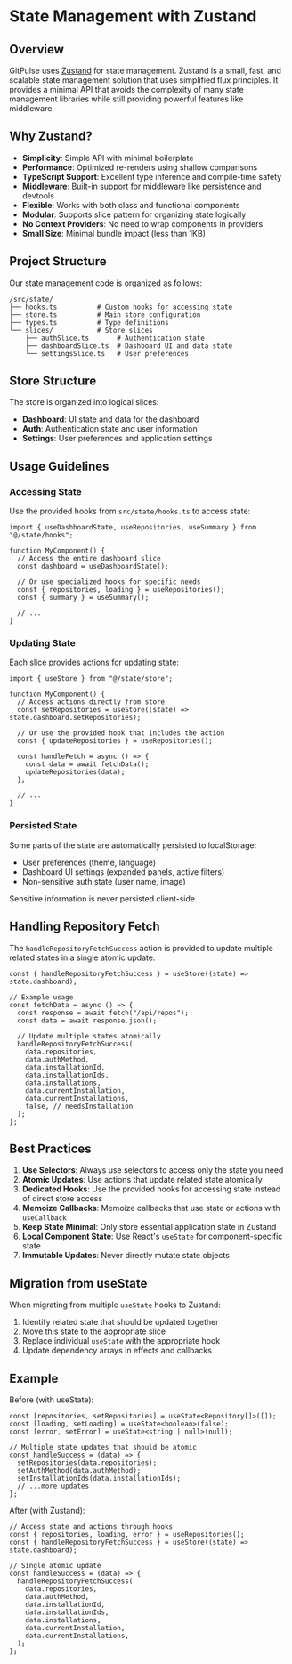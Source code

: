 # State Management with Zustand

## Overview

GitPulse uses [Zustand](https://github.com/pmndrs/zustand) for state management. Zustand is a small, fast, and scalable state management solution that uses simplified flux principles. It provides a minimal API that avoids the complexity of many state management libraries while still providing powerful features like middleware.

## Why Zustand?

- **Simplicity**: Simple API with minimal boilerplate
- **Performance**: Optimized re-renders using shallow comparisons
- **TypeScript Support**: Excellent type inference and compile-time safety
- **Middleware**: Built-in support for middleware like persistence and devtools
- **Flexible**: Works with both class and functional components
- **Modular**: Supports slice pattern for organizing state logically
- **No Context Providers**: No need to wrap components in providers
- **Small Size**: Minimal bundle impact (less than 1KB)

## Project Structure

Our state management code is organized as follows:

```
/src/state/
├── hooks.ts          # Custom hooks for accessing state
├── store.ts          # Main store configuration
├── types.ts          # Type definitions
└── slices/           # Store slices
    ├── authSlice.ts       # Authentication state
    ├── dashboardSlice.ts  # Dashboard UI and data state
    └── settingsSlice.ts   # User preferences
```

## Store Structure

The store is organized into logical slices:

- **Dashboard**: UI state and data for the dashboard
- **Auth**: Authentication state and user information
- **Settings**: User preferences and application settings

## Usage Guidelines

### Accessing State

Use the provided hooks from `src/state/hooks.ts` to access state:

```tsx
import { useDashboardState, useRepositories, useSummary } from "@/state/hooks";

function MyComponent() {
  // Access the entire dashboard slice
  const dashboard = useDashboardState();

  // Or use specialized hooks for specific needs
  const { repositories, loading } = useRepositories();
  const { summary } = useSummary();

  // ...
}
```

### Updating State

Each slice provides actions for updating state:

```tsx
import { useStore } from "@/state/store";

function MyComponent() {
  // Access actions directly from store
  const setRepositories = useStore((state) => state.dashboard.setRepositories);

  // Or use the provided hook that includes the action
  const { updateRepositories } = useRepositories();

  const handleFetch = async () => {
    const data = await fetchData();
    updateRepositories(data);
  };

  // ...
}
```

### Persisted State

Some parts of the state are automatically persisted to localStorage:

- User preferences (theme, language)
- Dashboard UI settings (expanded panels, active filters)
- Non-sensitive auth state (user name, image)

Sensitive information is never persisted client-side.

## Handling Repository Fetch

The `handleRepositoryFetchSuccess` action is provided to update multiple related states in a single atomic update:

```tsx
const { handleRepositoryFetchSuccess } = useStore((state) => state.dashboard);

// Example usage
const fetchData = async () => {
  const response = await fetch("/api/repos");
  const data = await response.json();

  // Update multiple states atomically
  handleRepositoryFetchSuccess(
    data.repositories,
    data.authMethod,
    data.installationId,
    data.installationIds,
    data.installations,
    data.currentInstallation,
    data.currentInstallations,
    false, // needsInstallation
  );
};
```

## Best Practices

1. **Use Selectors**: Always use selectors to access only the state you need
2. **Atomic Updates**: Use actions that update related state atomically
3. **Dedicated Hooks**: Use the provided hooks for accessing state instead of direct store access
4. **Memoize Callbacks**: Memoize callbacks that use state or actions with `useCallback`
5. **Keep State Minimal**: Only store essential application state in Zustand
6. **Local Component State**: Use React's `useState` for component-specific state
7. **Immutable Updates**: Never directly mutate state objects

## Migration from useState

When migrating from multiple `useState` hooks to Zustand:

1. Identify related state that should be updated together
2. Move this state to the appropriate slice
3. Replace individual `useState` with the appropriate hook
4. Update dependency arrays in effects and callbacks

## Example

Before (with useState):

```tsx
const [repositories, setRepositories] = useState<Repository[]>([]);
const [loading, setLoading] = useState<boolean>(false);
const [error, setError] = useState<string | null>(null);

// Multiple state updates that should be atomic
const handleSuccess = (data) => {
  setRepositories(data.repositories);
  setAuthMethod(data.authMethod);
  setInstallationIds(data.installationIds);
  // ...more updates
};
```

After (with Zustand):

```tsx
// Access state and actions through hooks
const { repositories, loading, error } = useRepositories();
const { handleRepositoryFetchSuccess } = useStore((state) => state.dashboard);

// Single atomic update
const handleSuccess = (data) => {
  handleRepositoryFetchSuccess(
    data.repositories,
    data.authMethod,
    data.installationId,
    data.installationIds,
    data.installations,
    data.currentInstallation,
    data.currentInstallations,
  );
};
```
